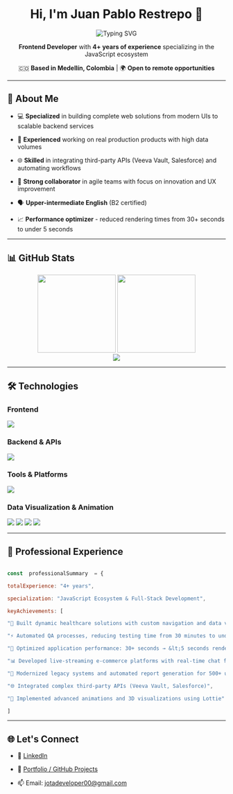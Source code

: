 
<div  align="center">

  

# Hi, I'm Juan Pablo Restrepo 👋

  

<img  src="https://readme-typing-svg.herokuapp.com?font=Fira+Code&size=22&duration=3000&pause=1000&color=9A8C98&center=true&vCenter=true&width=600&lines=Frontend+%2F+Fullstack+Developer;4%2B+Years+of+Experience;JavaScript+%7C+TypeScript+%7C+React;Building+Scalable+Web+Solutions"  alt="Typing SVG" />

  

**Frontend Developer** with **4+ years of experience** specializing in the JavaScript ecosystem

🇨🇴 **Based in Medellín, Colombia** | 🌍 **Open to remote opportunities**

  

</div>

  

---

  

## 🚀 About Me

  

- 💻 **Specialized** in building complete web solutions from modern UIs to scalable backend services

- 🔧 **Experienced** working on real production products with high data volumes

- 🌐 **Skilled** in integrating third-party APIs (Veeva Vault, Salesforce) and automating workflows

- 🤝 **Strong collaborator** in agile teams with focus on innovation and UX improvement

- 🗣️ **Upper-intermediate English** (B2 certified)

- 📈 **Performance optimizer** - reduced rendering times from 30+ seconds to under 5 seconds

  

---

  

## 📊 GitHub Stats

  

<div  align="center">

<img  height="180em"  src="https://github-readme-stats.vercel.app/api?username=Sircodr&show_icons=true&theme=buefy&hide_border=true&count_private=true" />

<img  height="180em"  src="https://github-readme-stats.vercel.app/api/top-langs/?username=Sircodr&layout=compact&theme=buefy&hide_border=true" />

  

</div>

  

<div  align="center">

<img  src="https://github-readme-streak-stats.herokuapp.com/?user=Sircodr&theme=buefy&hide_border=true" />

</div>

  

---

  

## 🛠️ Technologies

  

### Frontend

<p>

<img  src="https://skillicons.dev/icons?i=react,js,ts,html,css,tailwind,astro" />

</p>

  

### Backend & APIs

<p>

<img  src="https://skillicons.dev/icons?i=nodejs,nestjs,laravel,php,mysql" />

</p>

  

### Tools & Platforms

<p>

<img  src="https://skillicons.dev/icons?i=git,github,vscode,figma" />

</p>

  

### Data Visualization & Animation

<p>

<img  src="https://skillicons.dev/icons?i=d3" />

<img  src="https://img.shields.io/badge/Lottie-FF6B6B?style=for-the-badge&logo=lottie&logoColor=white" />

<img  src="https://img.shields.io/badge/Veeva_Vault-4A90E2?style=for-the-badge&logo=v&logoColor=white" />

<img  src="https://img.shields.io/badge/Salesforce-00A1E0?style=for-the-badge&logo=salesforce&logoColor=white" />

</p>

  

---

  

## 💼 Professional Experience

  

```javascript

const  professionalSummary  = {

totalExperience: "4+ years",

specialization: "JavaScript Ecosystem & Full-Stack Development",

keyAchievements: [

"🎯 Built dynamic healthcare solutions with custom navigation and data visualization",

"⚡ Automated QA processes, reducing testing time from 30 minutes to under 1 minute",

"🚀 Optimized application performance: 30+ seconds → &lt;5 seconds rendering time",

"📊 Developed live-streaming e-commerce platforms with real-time chat features",

"🔄 Modernized legacy systems and automated report generation for 500+ users",

"🌐 Integrated complex third-party APIs (Veeva Vault, Salesforce)",

"🎨 Implemented advanced animations and 3D visualizations using Lottie"

]
```

---


## 🌐 Let's Connect

  
- 🔗 [LinkedIn](https://linkedin.com/in/juanrestrepo)

- 🧪 [Portfolio / GitHub Projects](https://github.com/Sircodr)

- 📫 Email: jotadeveloper00@gmail.com

